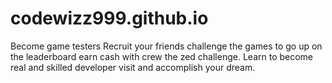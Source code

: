 # codewizz999.github.io
Become game testers Recruit your friends challenge the games to go up on the leaderboard earn cash with crew the zed challenge. Learn to become real and skilled developer visit and accomplish your dream.
